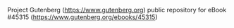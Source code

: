 Project Gutenberg (https://www.gutenberg.org) public repository for eBook #45315 (https://www.gutenberg.org/ebooks/45315)
